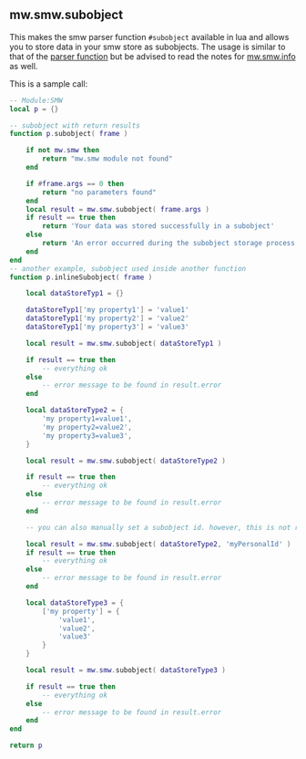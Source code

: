 ## mw.smw.subobject

This makes the smw parser function `#subobject` available in lua and allows you to store data in your smw store as subobjects.
The usage is similar to that of the [parser function][subobject] but be advised to read the notes for [mw.smw.info](mw.smw.info.md) as well.

This is a sample call:
```lua
-- Module:SMW
local p = {}

-- subobject with return results
function p.subobject( frame )

    if not mw.smw then
        return "mw.smw module not found"
    end

    if #frame.args == 0 then
        return "no parameters found"
    end
    local result = mw.smw.subobject( frame.args )
    if result == true then
        return 'Your data was stored successfully in a subobject'
    else
        return 'An error occurred during the subobject storage process. Message reads ' .. result.error
    end
end
-- another example, subobject used inside another function
function p.inlineSubobject( frame )

    local dataStoreTyp1 = {}

    dataStoreTyp1['my property1'] = 'value1'
    dataStoreTyp1['my property2'] = 'value2'
    dataStoreTyp1['my property3'] = 'value3'

    local result = mw.smw.subobject( dataStoreTyp1 )

    if result == true then
        -- everything ok
    else
        -- error message to be found in result.error
    end

    local dataStoreType2 = {
        'my property1=value1',
        'my property2=value2',
        'my property3=value3',
    }

    local result = mw.smw.subobject( dataStoreType2 )

    if result == true then
        -- everything ok
    else
        -- error message to be found in result.error
    end

    -- you can also manually set a subobject id. however, this is not recommended

    local result = mw.smw.subobject( dataStoreType2, 'myPersonalId' )
    if result == true then
        -- everything ok
    else
        -- error message to be found in result.error
    end

    local dataStoreType3 = {
        ['my property'] = {
            'value1',
            'value2',
            'value3'
        }
    }

    local result = mw.smw.subobject( dataStoreType3 )

    if result == true then
        -- everything ok
    else
        -- error message to be found in result.error
    end
end

return p
```

[subobject]: https://www.semantic-mediawiki.org/wiki/Help:Adding_subobjects
